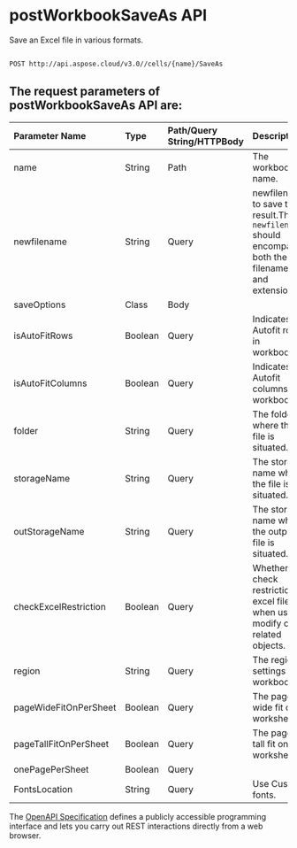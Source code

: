 # **postWorkbookSaveAs API**

Save an Excel file in various formats. 

```bash

POST http://api.aspose.cloud/v3.0//cells/{name}/SaveAs

```

## The request parameters of **postWorkbookSaveAs** API are: 

| Parameter Name | Type | Path/Query String/HTTPBody | Description | 
| :- | :- | :- |:- | 
|name|String|Path|The workbook name.|
|newfilename|String|Query|newfilename to save the result.The `newfilename` should encompass both the filename and extension.|
|saveOptions|Class|Body||
|isAutoFitRows|Boolean|Query|Indicates if Autofit rows in workbook.|
|isAutoFitColumns|Boolean|Query|Indicates if Autofit columns in workbook.|
|folder|String|Query|The folder where the file is situated.|
|storageName|String|Query|The storage name where the file is situated.|
|outStorageName|String|Query|The storage name where the output file is situated.|
|checkExcelRestriction|Boolean|Query|Whether check restriction of excel file when user modify cells related objects.|
|region|String|Query|The regional settings for workbook.|
|pageWideFitOnPerSheet|Boolean|Query|The page wide fit on worksheet.|
|pageTallFitOnPerSheet|Boolean|Query|The page tall fit on worksheet.|
|onePagePerSheet|Boolean|Query||
|FontsLocation|String|Query|Use Custom fonts.|


The [OpenAPI Specification](https://reference.aspose.cloud/cells/#/ConversionController/PostWorkbookSaveAs) defines a publicly accessible programming interface and lets you carry out REST interactions directly from a web browser.
